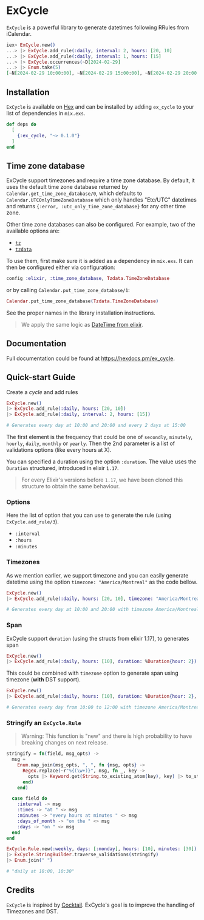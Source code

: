 # ExCycle

`ExCycle` is a powerful library to generate datetimes following RRules from iCalendar.

```elixir
iex> ExCycle.new()
...> |> ExCycle.add_rule(:daily, interval: 2, hours: [20, 10]
...> |> ExCycle.add_rule(:daily, interval: 1, hours: [15]
...> |> ExCycle.occurrences(~D[2024-02-29]
...> |> Enum.take(5)
[~N[2024-02-29 10:00:00], ~N[2024-02-29 15:00:00], ~N[2024-02-29 20:00:00], ~N[2024-03-01 15:00:00], ~N[2024-03-02 10:00:00]]
```

## Installation

`ExCycle` is available on [Hex](https://hex.pm/packages/ex_cycle) and can be installed
by adding `ex_cycle` to your list of dependencies in `mix.exs`.

```elixir
def deps do
  [
    {:ex_cycle, "~> 0.1.0"}
  ]
end
```

## Time zone database

ExCycle support timezones and require a time zone database.
By default, it uses the default time zone database returned by
`Calendar.get_time_zone_database/0`, which defaults to
`Calendar.UTCOnlyTimeZoneDatabase` which only handles "Etc/UTC"
datetimes and returns `{:error, :utc_only_time_zone_database}`
for any other time zone.

Other time zone databases can also be configured. For example,
two of the available options are:

* [`tz`](https://hexdocs.pm/tz/)
* [`tzdata`](https://hexdocs.pm/tzdata/)

To use them, first make sure it is added as a dependency in `mix.exs`.
It can then be configured either via configuration:

```elixir
config :elixir, :time_zone_database, Tzdata.TimeZoneDatabase
```

or by calling `Calendar.put_time_zone_database/1`:

```elixir
Calendar.put_time_zone_database(Tzdata.TimeZoneDatabase)
```

See the proper names in the library installation instructions.

> We apply the same logic as [DateTime from elixir](https://hexdocs.pm/elixir/DateTime.html).

## Documentation

Full documentation could be found at <https://hexdocs.pm/ex_cycle>.

## Quick-start Guide

Create a *cycle* and add rules

```elixir
ExCycle.new()
|> ExCycle.add_rule(:daily, hours: [20, 10])
|> ExCycle.add_rule(:daily, interval: 2, hours: [15])

# Generates every day at 10:00 and 20:00 and every 2 days at 15:00
```

The first element is the frequency that could be one of `secondly`, `minutely`, `hourly`,
`daily`, `monthly` or `yearly`. Then the 2nd parameter is a list of validations options
(like every hours at X).

You can specified a duration using the option `:duration`. The value uses the `Duration` structured, introduced
in elixir `1.17`.

> For every Elixir's versions before `1.17`, we have been cloned this structure to obtain the same behaviour.


### Options

Here the list of option that you can use to generate the rule (using `ExCycle.add_rule/3`).

- `:interval`
- `:hours`
- `:minutes`

### Timezones

As we mention earlier, we support timezone and you can easily generate datetime using the option `timezone: "America/Montreal"` as the code bellow.

```elixir
ExCycle.new()
|> ExCycle.add_rule(:daily, hours: [20, 10], timezone: "America/Montreal")

# Generates every day at 10:00 and 20:00 with timezone America/Montreal
```

### Span

ExCycle support `duration` (using the structs from elixir 1.17), to generates span

```elixir
ExCycle.new()
|> ExCycle.add_rule(:daily, hours: [10], duration: %Duration{hour: 2})
```

This could be combined with `timezone` option to generate span using timezone (**with** DST support).

```elixir
ExCycle.new()
|> ExCycle.add_rule(:daily, hours: [10], duration: %Duration{hour: 2}, timezone: "America/Montreal")

# Generates every day from 10:00 to 12:00 with timezone America/Montreal
```

### Stringify an `ExCycle.Rule`

> Warning: This function is "new" and there is high probability to have breaking changes on next release.

```elixir
stringify = fn(field, msg_opts) ->
  msg =
    Enum.map_join(msg_opts, ", ", fn {msg, opts} ->
      Regex.replace(~r"%{(\w+)}", msg, fn _, key ->
        opts |> Keyword.get(String.to_existing_atom(key), key) |> to_string()
      end)
    end)

  case field do
    :interval -> msg
    :times -> "at " <> msg
    :minutes -> "every hours at minutes " <> msg
    :days_of_month -> "on the " <> msg
    :days -> "on " <> msg
  end
end

ExCycle.Rule.new(:weekly, days: [:monday], hours: [10], minutes: [30])
|> ExCycle.StringBuilder.traverse_validations(stringify)
|> Enum.join(" ")

# "daily at 10:00, 10:30"
```

## Credits

`ExCycle` is inspired by [Cocktail](https://github.com/peek-travel/cocktail). ExCycle's goal is to improve the handling of Timezones and DST.
